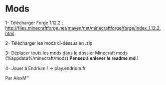 # Mods


1- Télécharger Forge 1.12.2 : http://files.minecraftforge.net/maven/net/minecraftforge/forge/index_1.12.2.html

2- Télécharger les mods ci-dessus en .zip

3- Déplacer touts les mods dans le dossier Minecraft mods (%appdata%/minecraft/mods) 𝐏𝐞𝐧𝐬𝐞𝐳 𝐚̀ 𝐞𝐧𝐥𝐞𝐯𝐞𝐫 𝐥𝐞 𝐫𝐞𝐚𝐝𝐦𝐞.𝐦𝐝 !

4- Jouer à Endrium ! → play.endrium.fr

Par AlexM™
